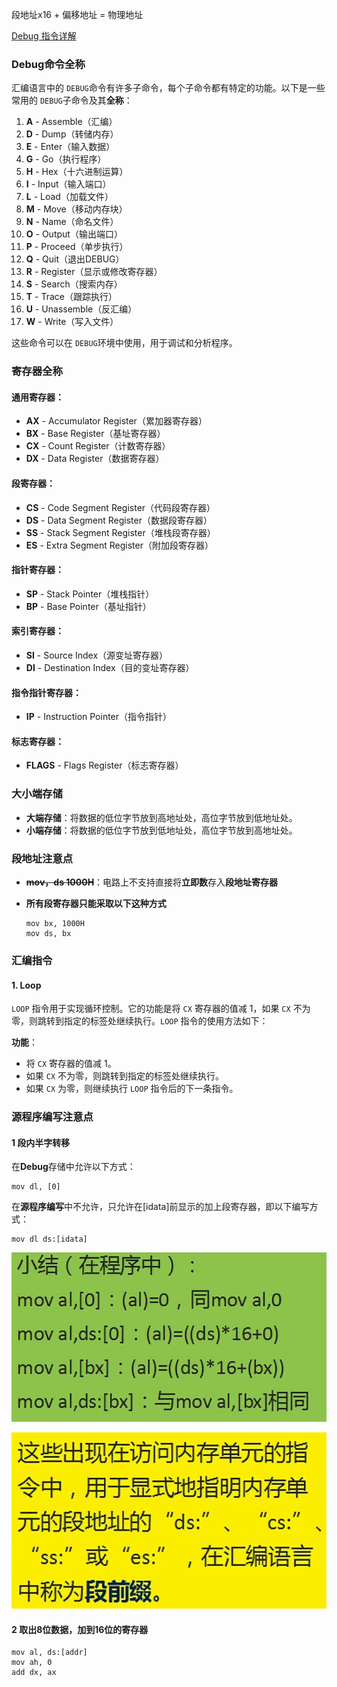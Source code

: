 段地址x16 + 偏移地址 = 物理地址

[Debug 指令详解](https://blog.csdn.net/weixin_43809545/article/details/103640185)

### Debug命令全称

汇编语言中的 `DEBUG`命令有许多子命令，每个子命令都有特定的功能。以下是一些常用的 `DEBUG`子命令及其**全称**：

1. **A** - Assemble（汇编）
2. **D** - Dump（转储内存）
3. **E** - Enter（输入数据）
4. **G** - Go（执行程序）
5. **H** - Hex（十六进制运算）
6. **I** - Input（输入端口）
7. **L** - Load（加载文件）
8. **M** - Move（移动内存块）
9. **N** - Name（命名文件）
10. **O** - Output（输出端口）
11. **P** - Proceed（单步执行）
12. **Q** - Quit（退出DEBUG）
13. **R** - Register（显示或修改寄存器）
14. **S** - Search（搜索内存）
15. **T** - Trace（跟踪执行）
16. **U** - Unassemble（反汇编）
17. **W** - Write（写入文件）

这些命令可以在 `DEBUG`环境中使用，用于调试和分析程序。

### 寄存器全称

#### 通用寄存器：

- **AX** - Accumulator Register（累加器寄存器）
- **BX** - Base Register（基址寄存器）
- **CX** - Count Register（计数寄存器）
- **DX** - Data Register（数据寄存器）

#### 段寄存器：

- **CS** - Code Segment Register（代码段寄存器）
- **DS** - Data Segment Register（数据段寄存器）
- **SS** - Stack Segment Register（堆栈段寄存器）
- **ES** - Extra Segment Register（附加段寄存器）

#### 指针寄存器：

- **SP** - Stack Pointer（堆栈指针）
- **BP** - Base Pointer（基址指针）

#### 索引寄存器：

- **SI** - Source Index（源变址寄存器）
- **DI** - Destination Index（目的变址寄存器）

#### 指令指针寄存器：

- **IP** - Instruction Pointer（指令指针）

#### 标志寄存器：

- **FLAGS** - Flags Register（标志寄存器）

### 大小端存储

- **大端存储**：将数据的低位字节放到高地址处，高位字节放到低地址处。
- **小端存储**：将数据的低位字节放到低地址处，高位字节放到高地址处。

### 段地址注意点

- **~~mov，ds 1000H~~**：电路上不支持直接将**立即数**存入**段地址寄存器**
- **所有段寄存器只能采取以下这种方式**

  ```assembly
  mov bx, 1000H
  mov ds, bx
  ```

### 汇编指令

#### 1. Loop

`LOOP` 指令用于实现循环控制。它的功能是将 `CX` 寄存器的值减 1，如果 `CX` 不为零，则跳转到指定的标签处继续执行。`LOOP` 指令的使用方法如下：

**功能**：

- 将 `CX` 寄存器的值减 1。
- 如果 `CX` 不为零，则跳转到指定的标签处继续执行。
- 如果 `CX` 为零，则继续执行 `LOOP` 指令后的下一条指令。

### 源程序编写注意点

#### 1 段内半字转移

在**Debug**存储中允许以下方式：

```assembly
mov dl, [0]
```

在**源程序编写**中不允许，只允许在[idata]前显示的加上段寄存器，即以下编写方式：

```assembly
mov dl ds:[idata]
```

![image-20250123135522111](assets/image-20250123135522111.png)

![image-20250123140053755](assets/image-20250123140053755.png)

#### 2 取出8位数据，加到16位的寄存器

```assembly
mov al, ds:[addr]
mov ah, 0
add dx, ax
```

